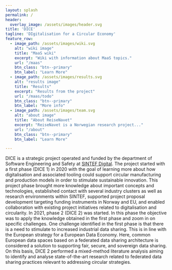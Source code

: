 ```yaml
---
layout: splash
permalink: /
header:
  overlay_image: /assets/images/header.svg
title: 'DICE'
tagline: 'DIgitalisation for a Circular Economy'
feature_row:
  - image_path: /assets/images/wiki.svg
    alt: "wiki image"
    title: "MaaS wiki"
    excerpt: "Wiki with information about MaaS topics."
    url: "/maas"
    btn_class: "btn--primary"
    btn_label: "Learn More"
  - image_path: /assets/images/results.svg
    alt: "results image"
    title: "Results"
    excerpt: "Results from the project"
    url: "/maas/todo"
    btn_class: "btn--primary"
    btn_label: "More info"
  - image_path: /assets/images/team.svg
    alt: "about image"
    title: "About ReiseNavet"
    excerpt: "ReiseNavet is a Norwegian research project..."
    url: "/about"
    btn_class: "btn--primary"
    btn_label: "Learn More"

---
```

DICE is a strategic project operated and funded by the department of Software Engineering and Safety at [SINTEF Digital](https://www.sintef.no/en/digital/). The project started with a first phase (DICE 1) in 2020 with the goal of learning more about how digitalisation and associated tooling could support circular manufacturing and production models in order to stimulate sustainable innovation. This project phase brought more knowledge about important concepts and technologies, established contact with several industry clusters as well as research environments within SINTEF, supported project proposal development targeting funding instruments in Norway and EU, and enabled collaboration with existing project initiatives related to digitalisation and circularity. In 2021, phase 2 (DICE 2) was started. In this phase the objective was to apply the knowledge obtained in the first phase and zoom in on specific challenges. One challenge identified in the first phase is that there is a need to stimulate to increased industrial data sharing. This is in line with the European strategy for a European Data Economy. Here, common European data spaces based on a federated data sharing architecture is considered a solution to supporting fair, secure, and sovereign data sharing. On this basis, DICE 2 performed a mixed-method literature analysis aiming to identify and analyse state-of-the-art research related to federated data sharing practices relevant to addressing circular strategies. 
